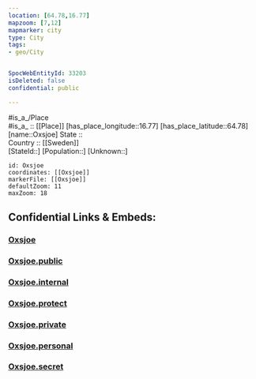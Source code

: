 ```yaml
---
location: [64.78,16.77] 
mapzoom: [7,12] 
mapmarker: city 
type: City
tags:
- geo/City


SpocWebEntityId: 33203
isDeleted: false
confidential: public

---
```

#is_a_/Place  
#is_a_ :: [[Place]] 
[has_place_longitude::16.77] 
[has_place_latitude::64.78] 
[name::Oxsjoe] 
State ::  
Country :: [[Sweden]]  
[StateId::] 
[Population::] 
[Unknown::] 


```leaflet
id: Oxsjoe
coordinates: [[Oxsjoe]] 
markerFile: [[Oxsjoe]] 
defaultZoom: 11 
maxZoom: 18
```


## Confidential Links & Embeds: 

### [Oxsjoe](/_Standards/Earth/Continent/Europe/Europe~North/Sweden/Provinces~Sweden/Västerbotten/City/Oxsjoe.md) 

### [Oxsjoe.public](/_public/Earth/Continent/Europe/Europe~North/Sweden/Provinces~Sweden/Västerbotten/City/Oxsjoe.public.md) 

### [Oxsjoe.internal](/_internal/Earth/Continent/Europe/Europe~North/Sweden/Provinces~Sweden/Västerbotten/City/Oxsjoe.internal.md) 

### [Oxsjoe.protect](/_protect/Earth/Continent/Europe/Europe~North/Sweden/Provinces~Sweden/Västerbotten/City/Oxsjoe.protect.md) 

### [Oxsjoe.private](/_private/Earth/Continent/Europe/Europe~North/Sweden/Provinces~Sweden/Västerbotten/City/Oxsjoe.private.md) 

### [Oxsjoe.personal](/_personal/Earth/Continent/Europe/Europe~North/Sweden/Provinces~Sweden/Västerbotten/City/Oxsjoe.personal.md) 

### [Oxsjoe.secret](/_secret/Earth/Continent/Europe/Europe~North/Sweden/Provinces~Sweden/Västerbotten/City/Oxsjoe.secret.md)

